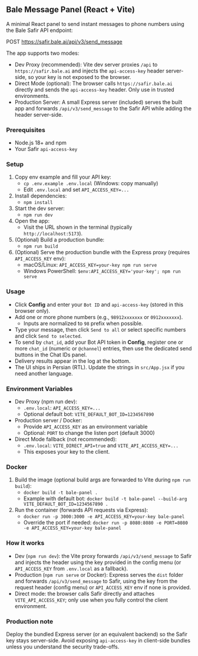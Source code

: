 ## Bale Message Panel (React + Vite)

A minimal React panel to send instant messages to phone numbers using the Bale Safir API endpoint:

POST https://safir.bale.ai/api/v3/send_message

The app supports two modes:
- Dev Proxy (recommended): Vite dev server proxies `/api` to `https://safir.bale.ai` and injects the `api-access-key` header server-side, so your key is not exposed to the browser.
- Direct Mode (optional): The browser calls `https://safir.bale.ai` directly and sends the `api-access-key` header. Only use in trusted environments.
- Production Server: A small Express server (included) serves the built app and forwards `/api/v3/send_message` to the Safir API while adding the header server-side.

### Prerequisites
- Node.js 18+ and npm
- Your Safir `api-access-key`

### Setup
1. Copy env example and fill your API key:
   - `cp .env.example .env.local` (Windows: copy manually)
   - Edit `.env.local` and set `API_ACCESS_KEY=...`
2. Install dependencies:
   - `npm install`
3. Start the dev server:
   - `npm run dev`
4. Open the app:
   - Visit the URL shown in the terminal (typically `http://localhost:5173`).
5. (Optional) Build a production bundle:
   - `npm run build`
6. (Optional) Serve the production bundle with the Express proxy (requires `API_ACCESS_KEY` env):
   - macOS/Linux: `API_ACCESS_KEY=your-key npm run serve`
   - Windows PowerShell: `$env:API_ACCESS_KEY='your-key'; npm run serve`

### Usage
- Click **Config** and enter your `Bot ID` and `api-access-key` (stored in this browser only).
- Add one or more phone numbers (e.g., `98912xxxxxxx` or `0912xxxxxxx`).
  - Inputs are normalized to `98` prefix when possible.
- Type your message, then click `Send to all` or select specific numbers and click `Send to selected`.
- To send by `chat_id`, add your Bot API token in **Config**, register one or more `chat_id` (numeric or `@channel`) entries, then use the dedicated send buttons in the Chat IDs panel.
- Delivery results appear in the log at the bottom.
- The UI ships in Persian (RTL). Update the strings in `src/App.jsx` if you need another language.

### Environment Variables
- Dev Proxy (npm run dev):
  - `.env.local`: `API_ACCESS_KEY=...`
  - Optional default bot: `VITE_DEFAULT_BOT_ID=1234567890`
- Production server / Docker:
  - Provide `API_ACCESS_KEY` as an environment variable
  - Optional: `PORT` to change the listen port (default 3000)
- Direct Mode fallback (not recommended):
  - `.env.local`: `VITE_DIRECT_API=true` and `VITE_API_ACCESS_KEY=...`
  - This exposes your key to the client.

### Docker
1. Build the image (optional build args are forwarded to Vite during `npm run build`):
   - `docker build -t bale-panel .`
   - Example with default bot: `docker build -t bale-panel --build-arg VITE_DEFAULT_BOT_ID=1234567890 .`
2. Run the container (forwards API requests via Express):
   - `docker run -p 3000:3000 -e API_ACCESS_KEY=your-key bale-panel`
   - Override the port if needed: `docker run -p 8080:8080 -e PORT=8080 -e API_ACCESS_KEY=your-key bale-panel`

### How it works
- Dev (`npm run dev`): the Vite proxy forwards `/api/v3/send_message` to Safir and injects the header using the key provided in the config menu (or `API_ACCESS_KEY` from `.env.local` as a fallback).
- Production (`npm run serve` or Docker): Express serves the `dist` folder and forwards `/api/v3/send_message` to Safir, using the key from the request header (config menu) or `API_ACCESS_KEY` env if none is provided.
- Direct mode: the browser calls Safir directly and attaches `VITE_API_ACCESS_KEY`; only use when you fully control the client environment.

### Production note
Deploy the bundled Express server (or an equivalent backend) so the Safir key stays server-side. Avoid exposing `api-access-key` in client-side bundles unless you understand the security trade-offs.

